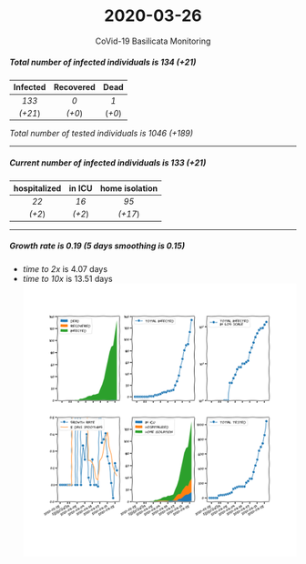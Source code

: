 <div align='center'>

# 2020-03-26
CoVid-19 Basilicata Monitoring
</div>

##### Total number of infected individuals is 134 (+21)
Infected | Recovered | Dead
:---: | :---: | :---:
*133* | *0* | *1*
*(+21*) | *(+0*) | (*+0*)

*Total number of tested individuals is 1046 (+189)*
***
##### Current number of infected individuals is 133 (+21)
hospitalized | in ICU | home isolation
:---: | :---: | :---:
*22* |*16* |*95*
*(+2*) |*(+2*) |*(+17*)
***
##### Growth rate is 0.19 (5 days smoothing is 0.15)
- *time to 2x* is 4.07 days
- *time to 10x* is 13.51 days
![stats][stats]

[stats]: stats_Basilicata.png
